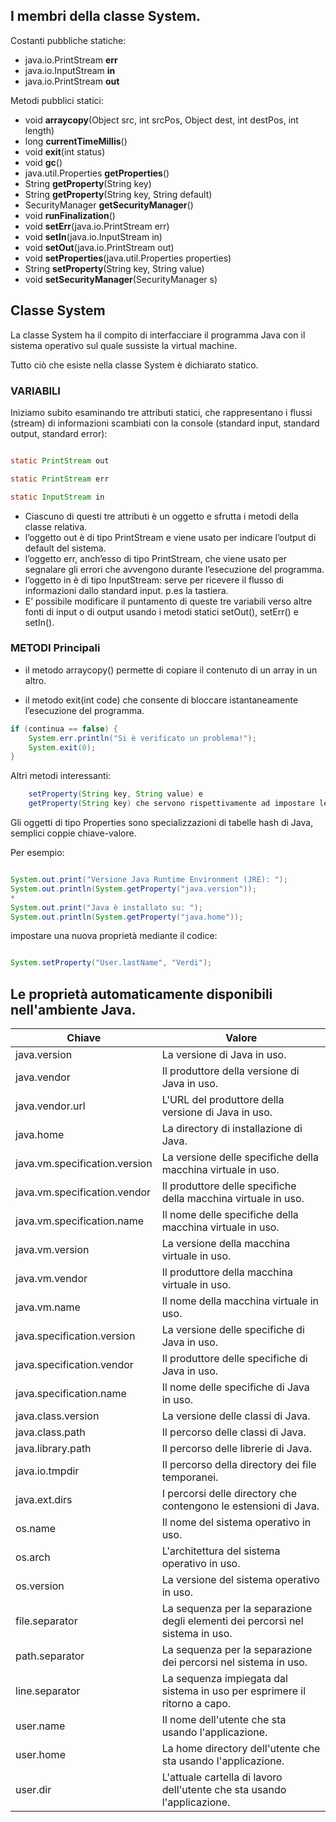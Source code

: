I membri della classe System.
----------------------------------------------------------------------------
Costanti pubbliche statiche:
* java.io.PrintStream **err**
* java.io.InputStream **in**
* java.io.PrintStream **out**

Metodi pubblici statici:
* void **arraycopy**(Object src, int srcPos, Object dest, int destPos, int length)
* long **currentTimeMillis**()
* void **exit**(int status)
* void **gc**()
* java.util.Properties **getProperties**()
* String **getProperty**(String key)
* String **getProperty**(String key, String default) 
* SecurityManager **getSecurityManager**()
* void **runFinalization**()
* void **setErr**(java.io.PrintStream err)
* void **setIn**(java.io.InputStream in)
* void **setOut**(java.io.PrintStream out)
* void **setProperties**(java.util.Properties properties) 
* String **setProperty**(String key, String value)
* void **setSecurityManager**(SecurityManager s)




## Classe System

La classe System ha il compito di interfacciare il programma Java con il sistema operativo sul quale sussiste la virtual machine.

Tutto ciò che esiste nella classe System è dichiarato statico.

### VARIABILI
Iniziamo subito esaminando tre attributi statici, che rappresentano i flussi (stream) di informazioni scambiati con la console (standard input, standard output, standard error):
```java

static PrintStream out

static PrintStream err

static InputStream in
```

* Ciascuno di questi tre attributi è un oggetto e sfrutta i metodi della classe relativa.
* l’oggetto out è di tipo PrintStream e viene usato per indicare l’output di default del sistema.
* l’oggetto err, anch’esso di tipo PrintStream, che viene usato per segnalare gli errori che avvengono durante l’esecuzione del programma. 
* l’oggetto in è di tipo InputStream: serve per ricevere il flusso di informazioni dallo standard input. p.es la tastiera.
* E’ possibile modificare il puntamento di queste tre variabili verso altre fonti di input o di output usando i metodi statici setOut(), setErr() e setIn().

### METODI Principali

* il metodo arraycopy() permette di copiare il contenuto di un array in un altro.

* il metodo exit(int code) che consente di bloccare istantaneamente l’esecuzione del programma. 

```java
if (continua == false) {
	System.err.println("Si è verificato un problema!");
	System.exit(0);
}
```
Altri metodi interessanti:

```java
	setProperty(String key, String value) e 
	getProperty(String key) che servono rispettivamente ad impostare le proprietà del sistema e a recuperare informazioni sulle proprietà del sistema.
```

Gli oggetti di tipo Properties sono specializzazioni di tabelle hash di Java, semplici coppie chiave-valore.

Per esempio:

```java

System.out.print("Versione Java Runtime Environment (JRE): ");
System.out.println(System.getProperty("java.version"));
* 
System.out.print("Java è installato su: ");
System.out.println(System.getProperty("java.home"));
```


 impostare una nuova proprietà mediante il codice:

```java

System.setProperty("User.lastName", "Verdi");
```

Le proprietà automaticamente disponibili nell'ambiente Java.
-----------------------------------------------------------------
Chiave|Valore
---|---
java.version|La versione di Java in uso.
java.vendor|Il produttore della versione di Java in uso.
java.vendor.url|L'URL del produttore della versione di Java in uso.
java.home|La directory di installazione di Java.
java.vm.specification.version|La versione delle specifiche della macchina virtuale in uso.
java.vm.specification.vendor|Il produttore delle specifiche della macchina virtuale in uso.
java.vm.specification.name|Il nome delle specifiche della macchina virtuale in uso.
java.vm.version|La versione della macchina virtuale in uso.
java.vm.vendor|Il produttore della macchina virtuale in uso.
java.vm.name|Il nome della macchina virtuale in uso.
java.specification.version|La versione delle specifiche di Java in uso.
java.specification.vendor|Il produttore delle specifiche di Java in uso.
java.specification.name|Il nome delle specifiche di Java in uso.
java.class.version|La versione delle classi di Java.
java.class.path|Il percorso delle classi di Java.
java.library.path|Il percorso delle librerie di Java.
java.io.tmpdir|Il percorso della directory dei file temporanei.
java.ext.dirs|I percorsi delle directory che contengono le estensioni di Java.
os.name|Il nome del sistema operativo in uso.
os.arch|L'architettura del sistema operativo in uso.
os.version|La versione del sistema operativo in uso.
file.separator|La sequenza per la separazione degli elementi dei percorsi nel sistema in uso.
path.separator|La sequenza per la separazione dei percorsi nel sistema in uso.
line.separator|La sequenza impiegata dal sistema in uso per esprimere il ritorno a capo.
user.name|Il nome dell'utente che sta usando l'applicazione.
user.home|La home directory dell'utente che sta usando l'applicazione.
user.dir|L'attuale cartella di lavoro dell'utente che sta usando l'applicazione.
